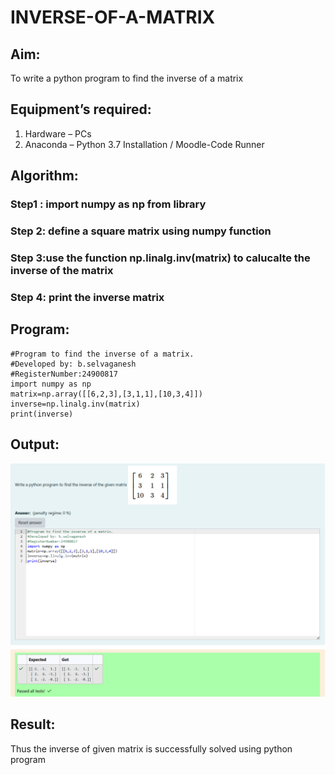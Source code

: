 # INVERSE-OF-A-MATRIX
## Aim:
To write a python program to find the inverse of a matrix
## Equipment’s required:
1. 	Hardware – PCs
2. 	Anaconda – Python 3.7 Installation / Moodle-Code Runner
## Algorithm:
### Step1 : import numpy as np from library
### Step 2: define a square matrix using numpy function
### Step 3:use the function np.linalg.inv(matrix) to calucalte the inverse of the matrix 
### Step 4: print the inverse matrix

## Program:
```
#Program to find the inverse of a matrix.
#Developed by: b.selvaganesh
#RegisterNumber:24900817
import numpy as np
matrix=np.array([[6,2,3],[3,1,1],[10,3,4]])
inverse=np.linalg.inv(matrix)
print(inverse)
```
## Output:
![output](png..003.png)
## Result:
Thus the inverse of given matrix is successfully solved using python program

